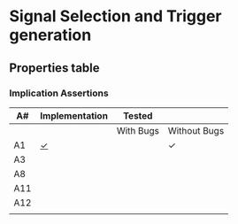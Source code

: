 # Signal Selection and Trigger generation

## Properties table

### Implication Assertions


| A#  | Implementation | Tested    |              |
|-----|----------------|-----------|--------------|
|     |                | With Bugs | Without Bugs |
| A1  |     [✓](https://github.com/Archfx/assert_NoC/blob/f5228c866aec6c081659e0584900fe2e7e236e44/src_verilog/lib/flit_buffer.sv#L295-L310)            |           |       ✓       |
| A3  |                |           |              |
| A8  |                |           |              |
| A11 |                |           |              |
| A12 |                |           |              |
|     |                |           |              |


<!-- | prop. | Formalization  | Assert | Branch | Module |
|---|---|---|---|---|
| A1  | Read and write pointers are incremented when r_en/w_en are set | [✓](https://github.com/Archfx/assert_NoC/blob/f5228c866aec6c081659e0584900fe2e7e236e44/src_verilog/lib/flit_buffer.sv#L295-L310)  | [✓](https://github.com/Archfx/assert_NoC/blob/f5228c866aec6c081659e0584900fe2e7e236e44/src_verilog/lib/flit_buffer.sv#L333-L336) | [flit_buffer.sv](src_verilog/lib/flit_buffer.sv) |
| A2  | Age of packet is incremented in each cycle |  [✓](https://github.com/Archfx/assert_NoC/blob/f5228c866aec6c081659e0584900fe2e7e236e44/src_verilog/lib/flit_buffer.sv#L480-L489) | [✓](https://github.com/Archfx/assert_NoC/blob/f5228c866aec6c081659e0584900fe2e7e236e44/src_verilog/lib/flit_buffer.sv#L491-L492) | [flit_buffer.sv](src_verilog/lib/flit_buffer.sv) |
| A3 | Read and Write pointers are not incremented when the buffer is empty and full | [✓](https://github.com/Archfx/assert_NoC/blob/f5228c866aec6c081659e0584900fe2e7e236e44/src_verilog/lib/flit_buffer.sv#L318-L324) | [✓](https://github.com/Archfx/assert_NoC/blob/f5228c866aec6c081659e0584900fe2e7e236e44/src_verilog/lib/flit_buffer.sv#L333-L336) | [flit_buffer.sv](src_verilog/lib/flit_buffer.sv) |
|  A4  | Buffer can not be both full and empty at the same time |  [✓](https://github.com/Archfx/assert_NoC/blob/f5228c866aec6c081659e0584900fe2e7e236e44/src_verilog/lib/flit_buffer.sv#L325-L327) | [✓](https://github.com/Archfx/assert_NoC/blob/f5228c866aec6c081659e0584900fe2e7e236e44/src_verilog/lib/flit_buffer.sv#L325-L327) | [flit_buffer.sv](src_verilog/lib/flit_buffer.sv) |
|  A5  | Data that was read from the buffer was at some point in time written into the buffer | [✓](https://github.com/Archfx/assert_NoC/blob/f5228c866aec6c081659e0584900fe2e7e236e44/src_verilog/lib/flit_buffer.sv#L422-L425) | [✓](https://github.com/Archfx/assert_NoC/blob/f5228c866aec6c081659e0584900fe2e7e236e44/src_verilog/lib/flit_buffer.sv#L443-L444) | [flit_buffer.sv](src_verilog/lib/flit_buffer.sv) |
|  A6  | The same number of packets that were written in to the buffer can be read from the buffer | [✓](https://github.com/Archfx/assert_NoC/blob/f5228c866aec6c081659e0584900fe2e7e236e44/src_verilog/lib/flit_buffer.sv#L456-L458)  | [✓](https://github.com/Archfx/assert_NoC/blob/f5228c866aec6c081659e0584900fe2e7e236e44/src_verilog/lib/flit_buffer.sv#L460-L461) | [flit_buffer.sv](src_verilog/lib/flit_buffer.sv) |
|  A7  |  Route can issue at most one request | [✓](https://github.com/Archfx/assert_NoC/blob/f5228c866aec6c081659e0584900fe2e7e236e44/src_verilog/lib/route_mesh.sv#L116-L118) | [✓](https://github.com/Archfx/assert_NoC/blob/f5228c866aec6c081659e0584900fe2e7e236e44/src_verilog/lib/route_mesh.sv#L129-L130) | [route_mesh.sv](src_verilog/lib/route_mesh.sv) |
|  A8  | Route should issue a request whenever a data is valid |  [✓](https://github.com/Archfx/assert_NoC/blob/f5228c866aec6c081659e0584900fe2e7e236e44/src_verilog/lib/route_mesh.sv#L119-L123)  | [✓](https://github.com/Archfx/assert_NoC/blob/f5228c866aec6c081659e0584900fe2e7e236e44/src_verilog/lib/route_mesh.sv#L131-L132) | [route_mesh.sv](src_verilog/lib/route_mesh.sv) |
|  A9  | Desired routing algorithm should be correctly implemented |  [✓](https://github.com/Archfx/assert_NoC/blob/f5228c866aec6c081659e0584900fe2e7e236e44/src_verilog/lib/route_mesh.sv#L124-L126) | [✓](https://github.com/Archfx/assert_NoC/blob/f5228c866aec6c081659e0584900fe2e7e236e44/src_verilog/lib/route_mesh.sv#L133-L134) | [route_mesh.sv](src_verilog/lib/route_mesh.sv) |
|  A10  | Always at most one grant issued by the arbiter | [✓](https://github.com/Archfx/assert_NoC/blob/622976510395a07c9523b975fc52918020d23214/src_verilog/lib/arbiter.sv#L118-L122) | [✓](https://github.com/Archfx/assert_NoC/blob/622976510395a07c9523b975fc52918020d23214/src_verilog/lib/arbiter.sv#L189-L190) | [arbiter.sv](src_verilog/lib/arbiter.sv) |
|  A11  | As long as the request is available, it will eventually be granted by the arbiter within T cycles | [✓](https://github.com/Archfx/assert_NoC/blob/622976510395a07c9523b975fc52918020d23214/src_verilog/lib/arbiter.sv#L123-L137) | [✓](https://github.com/Archfx/assert_NoC/blob/622976510395a07c9523b975fc52918020d23214/src_verilog/lib/arbiter.sv#L192-L202) | [arbiter.sv](src_verilog/lib/arbiter.sv) |
|  A12  | No grant can be issued without a request | [✓](https://github.com/Archfx/assert_NoC/blob/622976510395a07c9523b975fc52918020d23214/src_verilog/lib/arbiter.sv#L139-L146) | [✓](https://github.com/Archfx/assert_NoC/blob/622976510395a07c9523b975fc52918020d23214/src_verilog/lib/arbiter.sv#L204-L210) | [arbiter.sv](src_verilog/lib/arbiter.sv) |
|  A13  | Time between two issued grants is always the same for all requests | [✓](https://github.com/Archfx/assert_NoC/blob/622976510395a07c9523b975fc52918020d23214/src_verilog/lib/arbiter.sv#L148-L183) | [✓](https://github.com/Archfx/assert_NoC/blob/622976510395a07c9523b975fc52918020d23214/src_verilog/lib/arbiter.sv#L211-L219) | [arbiter.sv](src_verilog/lib/arbiter.sv) |
|  A14  | During multiplexing output data shlould be equal to input data | [✓](https://github.com/Archfx/assert_NoC/blob/2fd383c17618c96987fb20b87183e0eb66208c6e/src_verilog/lib/main_comp.sv#L91-L95)  | [✓](https://github.com/Archfx/assert_NoC/blob/2fd383c17618c96987fb20b87183e0eb66208c6e/src_verilog/lib/main_comp.sv#L97-L98) | [main_comp.sv](src_verilog/lib/main_comp.sv) |

## Combined Properties

| prop. | Formalization  | Comb. | 
|---|---|---|
| R1 | No packet loss inside the router | a2^b6^m1 |
| R2 | No packet duplication inside the router | a1^m1^r1  |
| R3 | No packet modification inside the router  | b1^b3^b4^b5^m1  |
| R4 | Packet that enteres the router will eventually leave the router at some point of time  | a1^a2^a3^b1^b2^b4^m1^r1^r2^r3 |
| R5 | Packet is correctly routed to the correct port according to the destination | r3^R2 |
| A15 | Age of the packet leaving the router will be at least Tmin | [✓](https://github.com/Archfx/assert_NoC/blob/2fd383c17618c96987fb20b87183e0eb66208c6e/src_verilog/lib/flit_buffer.sv#L433-L439)  |
| A16 | Age of the packet leaving the router should not exceed Tmax  |  [✓](https://github.com/Archfx/assert_NoC/blob/2fd383c17618c96987fb20b87183e0eb66208c6e/src_verilog/lib/flit_buffer.sv#L470-L476)  | -->



